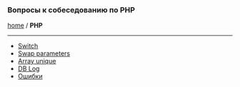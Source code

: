 ### Вопросы к собеседованию по PHP
[home][go-home] / **PHP**

---

- [Switch][php-switch]
- [Swap parameters][php-swap]
- [Array unique][php-array-unique]
- [DB Log][mysql-db-log]
- [Ошибки][php-error]

[php-switch]: ./switch/index.md
[php-array-unique]: ./array-unique/index.md
[mysql-db-log]: ./db-log/index.md
[php-swap]: ./swap/index.md
[go-home]: ../index.md
[php-error]: ./error/index.md

